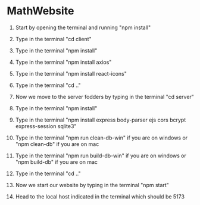 # MathWebsite

1. Start by opening the terminal and running "npm install"

2. Type in the terminal "cd client"
3. Type in the terminal "npm install"
4. Type in the terminal "npm install axios"
5. Type in the terminal "npm install react-icons"

6. Type in the terminal "cd .."
7. Now we move to the server fodders by typing in the terminal "cd server"
8. Type in the terminal "npm install"
9. Type in the terminal "npm install express body-parser ejs cors bcrypt express-session sqlite3"
10. Type in the terminal "npm run clean-db-win" if you are on windows or "npm clean-db" if you are on mac
11. Type in the terminal "npm run build-db-win" if you are on windows or "npm build-db" if you are on mac
12. Type in the terminal "cd .."
13. Now we start our website by typing in the terminal "npm start"
14. Head to the local host indicated in the terminal which should be 5173 
